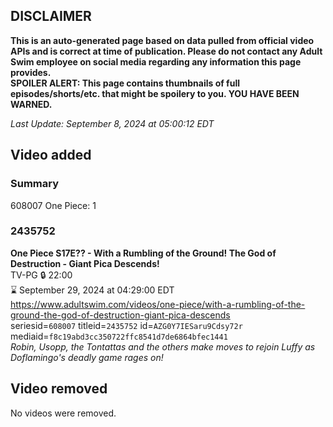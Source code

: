 ## DISCLAIMER
**This is an auto-generated page based on data pulled from official video APIs and is correct at time of publication. Please do not contact any Adult Swim employee on social media regarding any information this page provides.**  
**SPOILER ALERT: This page contains thumbnails of full episodes/shorts/etc. that might be spoilery to you. YOU HAVE BEEN WARNED.**  

_Last Update: September 8, 2024 at 05:00:12 EDT_
## Video added
### Summary
608007 One Piece: 1  
### 2435752
**One Piece S17E?? - With a Rumbling of the Ground! The God of Destruction - Giant Pica Descends!**  
TV-PG 🔒 22:00  
⌛ September 29, 2024 at 04:29:00 EDT  
https://www.adultswim.com/videos/one-piece/with-a-rumbling-of-the-ground-the-god-of-destruction-giant-pica-descends  
seriesid=`608007` titleid=`2435752` id=`AZG0Y7IESaru9Cdsy72r` mediaid=`f8c19abd3cc350722ffc8541d7de6864bfec1441`  
_Robin, Usopp, the Tontattas and the others make moves to rejoin Luffy as Doflamingo's deadly game rages on!_  
## Video removed
No videos were removed.  

